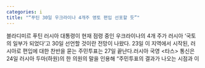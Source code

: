 ```yaml
---
categories: i
title: "“푸틴 30일 우크라이나 4개주 영토 편입 선포할 듯”"
---
```

블라디미르 푸틴 러시아 대통령이 현재 점령 중인 우크라이나의 4개 주가 러시아 ‘국토의 일부가 되었다’고 30일 선언할 것이란 전망이 나왔다. 23일 이 지역에서 시작된, 러시아로 편입에 대한 찬반을 묻는 주민투표는 27일 끝난다.러시아 국영 &lt;타스&gt; 통신은 24일 러시아 두마(하원)의 한 의원의 말을 인용해 “주민투표의 결과가 나오는 시점과 이